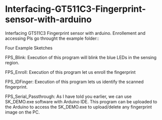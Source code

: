 # Interfacing-GT511C3-Fingerprint-sensor-with-arduino
Interfacing GT511C3 Fingerprint sensor with arduino. Enrollement and accessing
Pls go throught the example folder::

Four Example Sketches

FPS_Blink: Execution of this program will blink the blue LEDs in the sensing region.

FPS_Enroll: Execution of this program let us enroll the fingerprint

FPS_IDFinger: Execution of this program lets us identify the scanned fingerprint.

FPS_Serial_Passthrough: As I have told you earlier, we can use SK_DEMO.exe software with Arduino IDE. 
This program can be uploaded to the Arduino to access the SK_DEMO.exe to upload/delete any fingerprint image on the PC.
